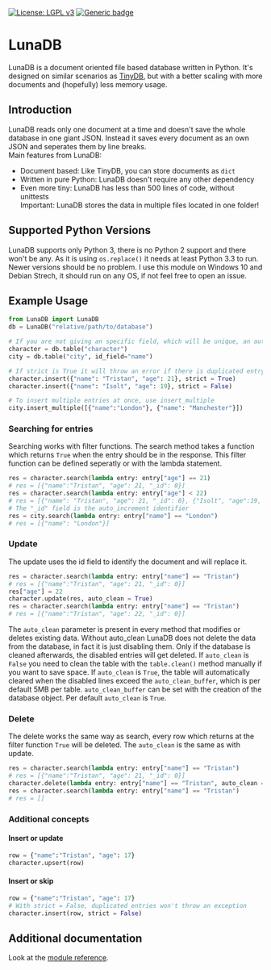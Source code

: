 [![License: LGPL v3](https://img.shields.io/badge/License-LGPL%20v3-blue.svg)](https://www.gnu.org/licenses/lgpl-3.0)
[![Generic badge](https://img.shields.io/badge/Python%20Version-3.x-green.svg)]()
# LunaDB
LunaDB is a document oriented file based database written in Python. It's designed on similar scenarios as [TinyDB](https://github.com/msiemens/tinydb), but with a better scaling with more documents and (hopefully) less memory usage. 
## Introduction
LunaDB reads only one document at a time and doesn't save the whole database in one giant JSON. Instead it saves every document as an own JSON and seperates them by line breaks.  
Main features from LunaDB:
* Document based: Like TinyDB, you can store documents as `dict`
* Written in pure Python: LunaDB doesn't require any other dependency
* Even more tiny: LunaDB has less than 500 lines of code, without unittests  
Important: LunaDB stores the data in multiple files located in one folder!
## Supported Python Versions
LunaDB supports only Python 3, there is no Python 2 support and there won't be any. As it is using `os.replace()` it needs at least Python 3.3 to run. Newer versions should be no problem. I use this module on Windows 10 and Debian Strech, it should run on any OS, if not feel free to open an issue.

## Example Usage
```python
from LunaDB import LunaDB
db = LunaDB("relative/path/to/database")

# If you are not giving an specific field, which will be unique, an automatic id_field will be used
character = db.table("character")
city = db.table("city", id_field="name")

# If strict is True it will throw an error if there is duplicated entry. Otherwise it will just skip the entry.
character.insert({"name": "Tristan", "age": 21}, strict = True)
character.insert({"name": "Isolt", "age": 19}, strict = False)

# To insert multiple entries at once, use insert_multiple
city.insert_multiple([{"name":"London"}, {"name": "Manchester"}])
```
### Searching for entries
Searching works with filter functions. The search method takes a function which returns `True` when the entry should be in the response. This filter function can be defined seperatly or with the lambda statement.
```python
res = character.search(lambda entry: entry["age"] == 21)
# res = [{"name":"Tristan", "age": 21, "_id": 0}]
res = character.search(lambda entry: entry["age"] < 22)
# res = [{"name": "Tristan", "age": 21, "_id": 0}, {"Isolt", "age":19, "_id":1}]
# The "_id" field is the auto_increment identifier
res = city.search(lambda entry: entry["name"] == "London")
# res = [{"name": "London"}]
```
### Update
The update uses the id field to identify the document and will replace it.
```python
res = character.search(lambda entry: entry["name"] == "Tristan")
# res = [{"name":"Tristan", "age": 21, "_id": 0}]
res["age"] = 22
character.update(res, auto_clean = True)
res = character.search(lambda entry: entry["name"] == "Tristan")
# res = [{"name":"Tristan", "age": 22, "_id": 0}]
```
The `auto_clean` parameter is present in every method that modifies or deletes existing data. Without auto_clean LunaDB does not delete the data from the database, in fact it is just disabling them. Only if the database is cleaned afterwards, the disabled entries will get deleted. If `auto_clean` is `False` you need to clean the table with the `table.clean()` method manually if you want to save space. If `auto_clean` is `True`, the table will automatically cleared when the disabled lines exceed the `auto_clean_buffer`, which is per default 5MB per table. `auto_clean_buffer` can be set with the creation of the database object. Per default `auto_clean` is `True`. 
### Delete
The delete works the same way as search, every row which returns at the filter function `True` will be deleted. The `auto_clean` is the same as with update.
```python
res = character.search(lambda entry: entry["name"] == "Tristan")
# res = [{"name":"Tristan", "age": 21, "_id": 0}]
character.delete(lambda entry: entry["name"] == "Tristan", auto_clean = True)
res = character.search(lambda entry: entry["name"] == "Tristan")
# res = []
```
### Additional concepts
#### Insert or update
```python
row = {"name":"Tristan", "age": 17}
character.upsert(row)
```
#### Insert or skip
```python
row = {"name":"Tristan", "age": 17}
# With strict = False, duplicated entries won't throw an exception
character.insert(row, strict = False)
```

## Additional documentation
Look at the [module reference](https://github.com/swip3798/LunaDB/blob/Add-documentation/docs/REFERENCE.md).

